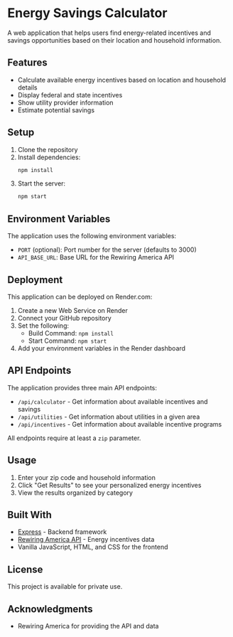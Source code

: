 # Energy Savings Calculator

A web application that helps users find energy-related incentives and savings opportunities based on their location and household information.

## Features

- Calculate available energy incentives based on location and household details
- Display federal and state incentives
- Show utility provider information
- Estimate potential savings

## Setup

1. Clone the repository
2. Install dependencies:
   ```bash
   npm install
   ```
3. Start the server:
   ```bash
   npm start
   ```

## Environment Variables

The application uses the following environment variables:
- `PORT` (optional): Port number for the server (defaults to 3000)
- `API_BASE_URL`: Base URL for the Rewiring America API

## Deployment

This application can be deployed on Render.com:
1. Create a new Web Service on Render
2. Connect your GitHub repository
3. Set the following:
   - Build Command: `npm install`
   - Start Command: `npm start`
4. Add your environment variables in the Render dashboard

## API Endpoints

The application provides three main API endpoints:

- `/api/calculator` - Get information about available incentives and savings
- `/api/utilities` - Get information about utilities in a given area
- `/api/incentives` - Get information about available incentive programs

All endpoints require at least a `zip` parameter.

## Usage

1. Enter your zip code and household information
2. Click "Get Results" to see your personalized energy incentives
3. View the results organized by category

## Built With

- [Express](https://expressjs.com/) - Backend framework
- [Rewiring America API](https://rewiringamerica.org/) - Energy incentives data
- Vanilla JavaScript, HTML, and CSS for the frontend

## License

This project is available for private use.

## Acknowledgments

- Rewiring America for providing the API and data 